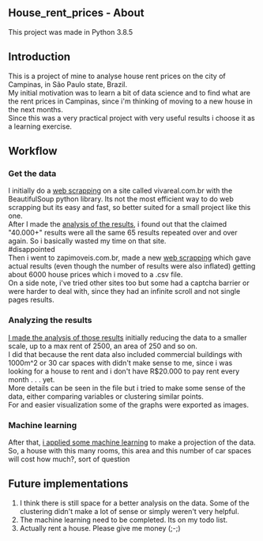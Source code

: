 ## House_rent_prices - About
This project was made in Python 3.8.5

## Introduction
This is a project of mine to analyse house rent prices on the city of Campinas, in São Paulo state, Brazil.  
My initial motivation was to learn a bit of data science and to find what are the rent prices in Campinas, since i'm thinking of moving to a new house in the next months.  
Since this was a very practical project with very useful results i choose it as a learning exercise.

## Workflow  
### Get the data
I initially do a [web scrapping](Web_scrapping_vivareal.py) on a site called vivareal.com.br with the BeautifulSoup python library. Its not the most efficient way to do web scrapping but its easy and fast, so better suited for a small project like this one.  
After I made the [analysis of the results](Analisys_vivareal.py), i found out that the claimed "40.000+" results were all the same 65 results repeated over and over again. So i basically wasted my time on that site.  
#disappointed  
Then  i went to zapimoveis.com.br, made a new [web scrapping](Web_scrapping_zap.py) which gave actual results (even though the number of results were also inflated) getting about 6000 house prices which i moved to a .csv file.  
On a side note, i've tried other sites too but some had a captcha barrier or were harder to deal with, since they had an infinite scroll and not single pages results.  

### Analyzing the results
[I made the analysis of those results](Analisys_zap.py) initially reducing the data to a smaller scale, up to a max rent of 2500, an area of 250 and so on.  
I did that because the rent data also included commercial buildings with 1000m^2 or 30 car spaces with didn't make sense to me, since i was looking for a house to rent and i don't have R$20.000 to pay rent every month . . . yet.  
More details can be seen in the file but i tried to make some sense of the data, either comparing variables or clustering similar points.  
For and easier visualization some of the graphs were exported as images.

### Machine learning
After that, [i applied some machine learning](Machine_learning.py) to make a projection of the data.  
So, a house with this many rooms, this area and this number of car spaces will cost how much?, sort of question

## Future implementations
1. I think there is still space for a better analysis on the data. Some of the clustering didn't make a lot of sense or simply weren't very helpful.
2. The machine learning need to be completed. Its on my todo list.
3. Actually rent a house. Please give me money (;-;)
